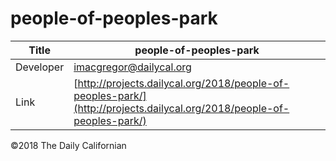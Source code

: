# people-of-peoples-park

| Title | people-of-peoples-park |
|-|-|
| Developer    | [imacgregor@dailycal.org](imacgregor@dailycal.org) |
| Link | [http://projects.dailycal.org/2018/people-of-peoples-park/](http://projects.dailycal.org/2018/people-of-peoples-park/) |


©2018 The Daily Californian
